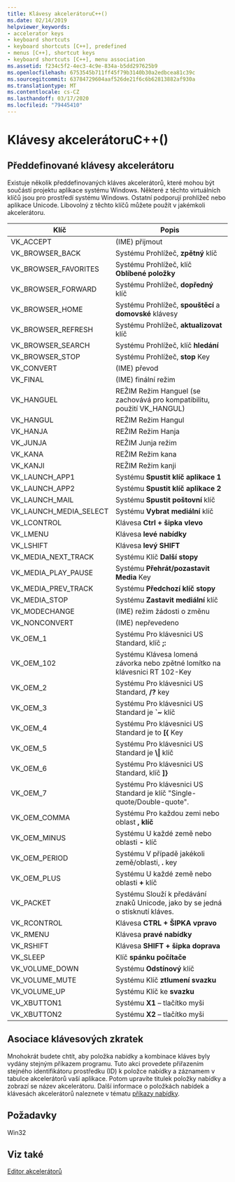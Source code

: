 ```yaml
---
title: Klávesy akcelerátoruC++()
ms.date: 02/14/2019
helpviewer_keywords:
- accelerator keys
- keyboard shortcuts
- keyboard shortcuts [C++], predefined
- menus [C++], shortcut keys
- keyboard shortcuts [C++], menu association
ms.assetid: f234c5f2-4ec3-4c9e-834a-b5dd297625b9
ms.openlocfilehash: 6753545b711ff45f79b3140b30a2edbcea81c39c
ms.sourcegitcommit: 63784729604aaf526de21f6c6b62813882af930a
ms.translationtype: MT
ms.contentlocale: cs-CZ
ms.lasthandoff: 03/17/2020
ms.locfileid: "79445410"
---
```

# <a name="accelerator-keys-c"></a>Klávesy akcelerátoruC++()

## <a name="predefined-accelerator-keys"></a>Předdefinované klávesy akcelerátoru

Existuje několik předdefinovaných kláves akcelerátorů, které mohou být součástí projektu aplikace systému Windows. Některé z těchto virtuálních klíčů jsou pro prostředí systému Windows. Ostatní podporují prohlížeč nebo aplikace Unicode. Libovolný z těchto klíčů můžete použít v jakémkoli akcelerátoru.

|Klíč|Popis|
|---------|-----------------|
|VK_ACCEPT|(IME) přijmout|
|VK_BROWSER_BACK|Systému Prohlížeč, **zpětný** klíč|
|VK_BROWSER_FAVORITES|Systému Prohlížeč, klíč **Oblíbené položky**|
|VK_BROWSER_FORWARD|Systému Prohlížeč, **dopředný** klíč|
|VK_BROWSER_HOME|Systému Prohlížeč, **spouštěcí** a **domovské** klávesy|
|VK_BROWSER_REFRESH|Systému Prohlížeč, **aktualizovat** klíč|
|VK_BROWSER_SEARCH|Systému Prohlížeč, klíč **hledání**|
|VK_BROWSER_STOP|Systému Prohlížeč, **stop** Key|
|VK_CONVERT|(IME) převod|
|VK_FINAL|(IME) finální režim|
|VK_HANGUEL|REŽIM Režim Hanguel (se zachovává pro kompatibilitu, použití VK_HANGUL)|
|VK_HANGUL|REŽIM Režim Hangul|
|VK_HANJA|REŽIM Režim Hanja|
|VK_JUNJA|REŽIM Junja režim|
|VK_KANA|REŽIM Režim kana|
|VK_KANJI|REŽIM Režim kanji|
|VK_LAUNCH_APP1|Systému **Spustit klíč aplikace 1**|
|VK_LAUNCH_APP2|Systému **Spustit klíč aplikace 2**|
|VK_LAUNCH_MAIL|Systému **Spustit poštovní** klíč|
|VK_LAUNCH_MEDIA_SELECT|Systému **Vybrat mediální** klíč|
|VK_LCONTROL|Klávesa **Ctrl + šipka vlevo**|
|VK_LMENU|Klávesa **levé nabídky**|
|VK_LSHIFT|Klávesa **levý SHIFT**|
|VK_MEDIA_NEXT_TRACK|Systému Klíč **Další stopy**|
|VK_MEDIA_PLAY_PAUSE|Systému **Přehrát/pozastavit Media** Key|
|VK_MEDIA_PREV_TRACK|Systému **Předchozí klíč stopy**|
|VK_MEDIA_STOP|Systému **Zastavit mediální** klíč|
|VK_MODECHANGE|(IME) režim žádosti o změnu|
|VK_NONCONVERT|(IME) nepřevedeno|
|VK_OEM_1|Systému Pro klávesnici US Standard, klíč **;:**|
|VK_OEM_102|Systému Klávesa lomená závorka nebo zpětné lomítko na klávesnici RT 102-Key|
|VK_OEM_2|Systému Pro klávesnici US Standard, **/?** key|
|VK_OEM_3|Systému Pro klávesnici US Standard je **`~** klíč|
|VK_OEM_4|Systému Pro klávesnici US Standard je to **[{** Key|
|VK_OEM_5|Systému Pro klávesnici US Standard je **\\&#124;**  klíč|
|VK_OEM_6|Systému Pro klávesnici US Standard, klíč **]}**|
|VK_OEM_7|Systému Pro klávesnici US Standard je klíč "Single-quote/Double-quote".|
|VK_OEM_COMMA|Systému Pro každou zemi nebo oblast **, klíč**|
|VK_OEM_MINUS|Systému U každé země nebo oblasti **-** klíč|
|VK_OEM_PERIOD|Systému V případě jakékoli země/oblasti, **.** key|
|VK_OEM_PLUS|Systému U každé země nebo oblasti **+** klíč|
|VK_PACKET|Systému Slouží k předávání znaků Unicode, jako by se jedná o stisknutí kláves.|
|VK_RCONTROL|Klávesa **CTRL + ŠIPKA vpravo**|
|VK_RMENU|Klávesa **pravé nabídky**|
|VK_RSHIFT|Klávesa **SHIFT + šipka doprava**|
|VK_SLEEP|Klíč **spánku počítače**|
|VK_VOLUME_DOWN|Systému **Odstínový** klíč|
|VK_VOLUME_MUTE|Systému Klíč **ztlumení svazku**|
|VK_VOLUME_UP|Systému Klíč ke **svazku**|
|VK_XBUTTON1|Systému **X1** – tlačítko myši|
|VK_XBUTTON2|Systému **X2** – tlačítko myši|

## <a name="accelerator-key-association"></a>Asociace klávesových zkratek

Mnohokrát budete chtít, aby položka nabídky a kombinace kláves byly vydány stejným příkazem programu. Tuto akci provedete přiřazením stejného identifikátoru prostředku (ID) k položce nabídky a záznamem v tabulce akcelerátorů vaší aplikace. Potom upravíte titulek položky nabídky a zobrazí se název akcelerátoru. Další informace o položkách nabídek a klávesách akcelerátorů naleznete v tématu [příkazy nabídky](../windows/associating-a-menu-command-with-an-accelerator-key.md).

## <a name="requirements"></a>Požadavky

Win32

## <a name="see-also"></a>Viz také

[Editor akcelerátorů](../windows/accelerator-editor.md)<br/>